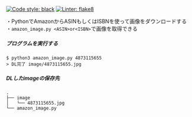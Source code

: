 [![Code style: black](https://img.shields.io/badge/code%20style-black-000000.svg)](https://github.com/psf/black)
[![Linter: flake8](https://img.shields.io/badge/linter-flake8-white)](https://github.com/PyCQA/flake8)
  
・PythonでAmazonからASINもしくはISBNを使って画像をダウンロードする  
・`amazon_image.py <ASIN>or<ISBN>`で画像を取得できる  
  
##### プログラムを実行する
`$ python3 amazon_image.py 4873115655`  
  `> DL完了 image/4873115655.jpg`  
  
##### DLしたimageの保存先  
```
.  
├── image  
│   └── 4873115655.jpg  
└── amazon_image.py  
```
